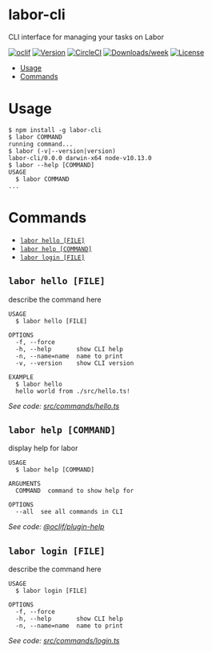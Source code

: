 # labor-cli

CLI interface for managing your tasks on Labor

[![oclif](https://img.shields.io/badge/cli-oclif-brightgreen.svg)](https://oclif.io)
[![Version](https://img.shields.io/npm/v/labor-cli.svg)](https://npmjs.org/package/labor-cli)
[![CircleCI](https://circleci.com/gh/Yurickh/labor-cli/tree/master.svg?style=shield)](https://circleci.com/gh/Yurickh/labor-cli/tree/master)
[![Downloads/week](https://img.shields.io/npm/dw/labor-cli.svg)](https://npmjs.org/package/labor-cli)
[![License](https://img.shields.io/npm/l/labor-cli.svg)](https://github.com/Yurickh/labor-cli/blob/master/package.json)

<!-- toc -->

- [Usage](#usage)
- [Commands](#commands)
  <!-- tocstop -->

# Usage

<!-- usage -->

```sh-session
$ npm install -g labor-cli
$ labor COMMAND
running command...
$ labor (-v|--version|version)
labor-cli/0.0.0 darwin-x64 node-v10.13.0
$ labor --help [COMMAND]
USAGE
  $ labor COMMAND
...
```

<!-- usagestop -->

# Commands

<!-- commands -->

- [`labor hello [FILE]`](#labor-hello-file)
- [`labor help [COMMAND]`](#labor-help-command)
- [`labor login [FILE]`](#labor-login-file)

## `labor hello [FILE]`

describe the command here

```
USAGE
  $ labor hello [FILE]

OPTIONS
  -f, --force
  -h, --help       show CLI help
  -n, --name=name  name to print
  -v, --version    show CLI version

EXAMPLE
  $ labor hello
  hello world from ./src/hello.ts!
```

_See code: [src/commands/hello.ts](https://github.com/Yurickh/labor-cli/blob/v0.0.0/src/commands/hello.ts)_

## `labor help [COMMAND]`

display help for labor

```
USAGE
  $ labor help [COMMAND]

ARGUMENTS
  COMMAND  command to show help for

OPTIONS
  --all  see all commands in CLI
```

_See code: [@oclif/plugin-help](https://github.com/oclif/plugin-help/blob/v2.1.4/src/commands/help.ts)_

## `labor login [FILE]`

describe the command here

```
USAGE
  $ labor login [FILE]

OPTIONS
  -f, --force
  -h, --help       show CLI help
  -n, --name=name  name to print
```

_See code: [src/commands/login.ts](https://github.com/Yurickh/labor-cli/blob/v0.0.0/src/commands/login.ts)_

<!-- commandsstop -->
